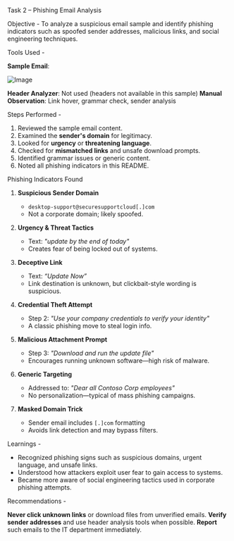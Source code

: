 Task 2 – Phishing Email Analysis

Objective - To analyze a suspicious email sample and identify phishing indicators such as spoofed sender addresses, malicious links, and social engineering techniques.

Tools Used -

**Sample Email**:

![Image](https://github.com/user-attachments/assets/9e22fb65-1ed1-4c98-869d-04fad382b2ee)

**Header Analyzer**: Not used (headers not available in this sample)
**Manual Observation**: Link hover, grammar check, sender analysis

Steps Performed -

1. Reviewed the sample email content.
2. Examined the **sender's domain** for legitimacy.
3. Looked for **urgency** or **threatening language**.
4. Checked for **mismatched links** and unsafe download prompts.
5. Identified grammar issues or generic content.
6. Noted all phishing indicators in this README.

Phishing Indicators Found

1. **Suspicious Sender Domain**  
   - `desktop-support@securesupportcloud[.]com`  
   - Not a corporate domain; likely spoofed.

2. **Urgency & Threat Tactics**  
   - Text: *"update by the end of today"*  
   - Creates fear of being locked out of systems.

3. **Deceptive Link**  
   - Text: *“Update Now”*  
   - Link destination is unknown, but clickbait-style wording is suspicious.

4. **Credential Theft Attempt**  
   - Step 2: *"Use your company credentials to verify your identity"*  
   - A classic phishing move to steal login info.

5. **Malicious Attachment Prompt**  
   - Step 3: *"Download and run the update file"*  
   - Encourages running unknown software—high risk of malware.

6. **Generic Targeting**  
   - Addressed to: *"Dear all Contoso Corp employees"*  
   - No personalization—typical of mass phishing campaigns.

7. **Masked Domain Trick**  
   - Sender email includes `[.]com` formatting  
   - Avoids link detection and may bypass filters.

Learnings -

- Recognized phishing signs such as suspicious domains, urgent language, and unsafe links.
- Understood how attackers exploit user fear to gain access to systems.
- Became more aware of social engineering tactics used in corporate phishing attempts.

Recommendations -

**Never click unknown links** or download files from unverified emails.
**Verify sender addresses** and use header analysis tools when possible.
**Report** such emails to the IT department immediately.
